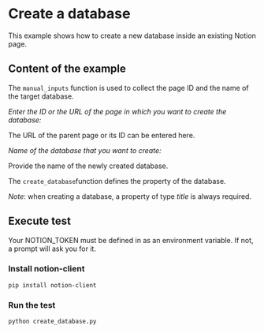 # Create a database

This example shows how to create a new database inside an existing Notion page.

## Content of the example

The `manual_inputs` function is used to collect the page ID and
the name of the target database.

*Enter the ID or the URL of the page in which you want to create the database:*

The URL of the parent page or its ID can be entered here.

*Name of the database that you want to create:*

Provide the name of the newly created database.

The `create_database`function defines the property of the database.

*Note*: when creating a database, a property of type *title* is always required.

## Execute test

Your NOTION_TOKEN must be defined in as an environment variable.
If not, a prompt will ask you for it.

### Install notion-client

<!-- markdownlint-disable -->
```shell
pip install notion-client
```

### Run the test

<!-- markdownlint-disable -->
```shell
python create_database.py
```
